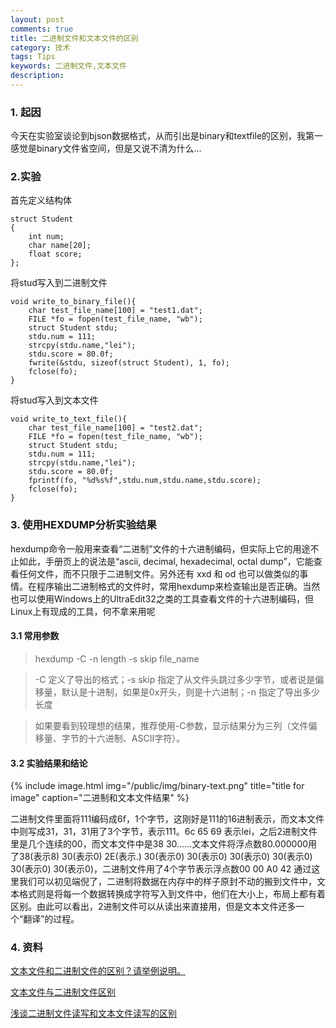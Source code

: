```yaml
---
layout: post
comments: true
title: 二进制文件和文本文件的区别
category: 技术
tags: Tips
keywords: 二进制文件,文本文件
description: 
---
```

### 1. 起因
   今天在实验室谈论到bjson数据格式，从而引出是binary和textfile的区别，我第一感觉是binary文件省空间，但是又说不清为什么...


### 2.实验

首先定义结构体

```
struct Student
{
    int num;
    char name[20];
    float score;
};
```

将stud写入到二进制文件

```
void write_to_binary_file(){
    char test_file_name[100] = "test1.dat";
    FILE *fo = fopen(test_file_name, "wb");
    struct Student stdu;
    stdu.num = 111;
    strcpy(stdu.name,"lei");
    stdu.score = 80.0f;
    fwrite(&stdu, sizeof(struct Student), 1, fo);
    fclose(fo);
}
```

将stud写入到文本文件

```
void write_to_text_file(){
    char test_file_name[100] = "test2.dat";
    FILE *fo = fopen(test_file_name, "wb");
    struct Student stdu;
    stdu.num = 111;
    strcpy(stdu.name,"lei");
    stdu.score = 80.0f;
    fprintf(fo, "%d%s%f",stdu.num,stdu.name,stdu.score);
    fclose(fo);
}
```

### 3. 使用HEXDUMP分析实验结果
hexdump命令一般用来查看“二进制”文件的十六进制编码，但实际上它的用途不止如此，手册页上的说法是“ascii, decimal, hexadecimal, octal dump”，它能查看任何文件，而不只限于二进制文件。另外还有 xxd 和 od 也可以做类似的事情。在程序输出二进制格式的文件时，常用hexdump来检查输出是否正确。当然也可以使用Windows上的UltraEdit32之类的工具查看文件的十六进制编码，但Linux上有现成的工具，何不拿来用呢

#### 3.1 常用参数
>hexdump -C -n length -s skip file_name

>-C 定义了导出的格式；-s skip 指定了从文件头跳过多少字节，或者说是偏移量，默认是十进制，如果是0x开头，则是十六进制；-n 指定了导出多少长度

>如果要看到较理想的结果，推荐使用-C参数，显示结果分为三列（文件偏移量、字节的十六进制、ASCII字符）。


#### 3.2 实验结果和结论

{% include  image.html
            img="/public/img/binary-text.png"
            title="title for image"
            caption="二进制和文本文件结果" 
%}

二进制文件里面将111编码成6f，1个字节，这刚好是111的16进制表示，而文本文件中则写成31，31，31用了3个字节，表示111。6c   65   69  表示lei，之后2进制文件里是几个连续的00，而文本文件中是38   30......文本文件将浮点数80.000000用了38(表示8)   30(表示0)  2E(表示.)   30(表示0)   30(表示0)   30(表示0)   30(表示0)   30(表示0)   30(表示0)，二进制文件用了4个字节表示浮点数00   00   A0   42
通过这里我们可以初见端倪了，二进制将数据在内存中的样子原封不动的搬到文件中，文本格式则是将每一个数据转换成字符写入到文件中，他们在大小上，布局上都有着区别。由此可以看出，2进制文件可以从读出来直接用，但是文本文件还多一个“翻译”的过程。

### 4. 资料
[文本文件和二进制文件的区别？请举例说明。](https://www.zhihu.com/question/19971994)

[文本文件与二进制文件区别](http://www.cnblogs.com/zhangjiankun/archive/2011/11/27/2265184.html)

[浅谈二进制文件读写和文本文件读写的区别](http://www.cppblog.com/yg2362/archive/2012/07/12/182956.html)